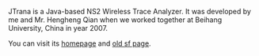 JTrana is a Java-based NS2 Wireless Trace Analyzer. It was developed by me and Mr. Hengheng Qian when we worked together at Beihang University, China in year 2007.

You can visit its [homepage](https://sites.google.com/site/ns2trana/) and [old sf page](https://sourceforge.net/projects/jtrana/).
